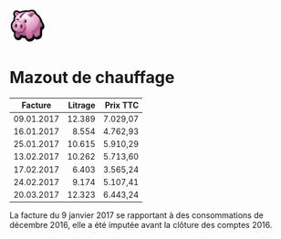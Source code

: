 <link rel="stylesheet" href="normal4.css">

![](icon_earn.png)

# Mazout de chauffage

| Facture | Litrage | Prix TTC |
| --- | ---: | ---: |
| 09.01.2017 | 12.389 | 7.029,07 | 
| 16.01.2017 | 8.554 | 4.762,93 | 
| 25.01.2017 | 10.615 | 5.910,29 | 
| 13.02.2017 | 10.262 | 5.713,60 | 
| 17.02.2017 | 6.403 | 3.565,24 | 
| 24.02.2017 | 9.174 | 5.107,41 | 
| 20.03.2017 | 12.323 | 6.443,24 | 

La facture du 9 janvier 2017 se rapportant à des consommations de décembre 2016, elle a été imputée avant la clôture des comptes 2016.

